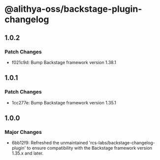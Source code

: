 # @alithya-oss/backstage-plugin-changelog

## 1.0.2

### Patch Changes

- f021c9d: Bump Backstage framework version 1.38.1

## 1.0.1

### Patch Changes

- 1cc277e: Bump Backstage framework version 1.35.1

## 1.0.0

### Major Changes

- 6bb12f9: Refreshed the unmaintained 'rcs-labs/backstage-changelog-plugin' to ensure compatibility with the Backstage framework version 1.35.x and later.
